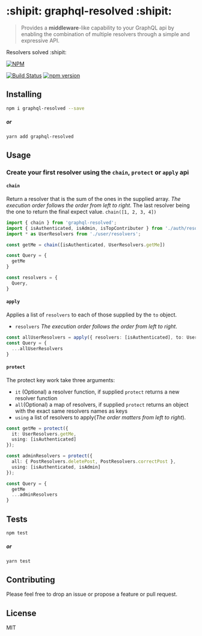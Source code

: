 # :shipit: graphql-resolved :shipit:
> Provides a **middleware**-like capability to your GraphQL api by enabling the combination of multiple resolvers through a simple and expressive API. 

Resolvers solved :shipit:

[![NPM][npm-image]][npm-url]

[![Build Status][travis-image]][travis-url]
[![npm version](https://badge.fury.io/js/graphql-resolved.svg)](https://badge.fury.io/js/graphql-resolved)

[npm-url]: https://nodei.co/npm/graphql-resolved/
[npm-image]: https://nodei.co/npm/graphql-resolved.png?downloads=true&downloadRank=true&stars=true

[travis-image]: https://travis-ci.com/theGlenn/graphql-resolved.svg?branch=master
[travis-url]: https://travis-ci.com/theGlenn/graphql-resolved

## Installing

```bash
npm i graphql-resolved --save
```

##### or

```bash
yarn add graphql-resolved
```

## Usage
### Create your first resolver using the `chain`, `protect` or `apply` api

#### `chain`
Return a resolver that is the sum of the ones in the supplied array.
*The execution order follows the order from left to right*.
The last resolver being the one to return the final expect value.
```chain([1, 2, 3, 4])``` 

```ts
import { chain } from 'graphql-resolved';
import { isAuthenticated, isAdmin, isTopContributer } from './auth/resolvers';
import * as UserResolvers from './user/resolvers';

const getMe = chain([isAuthenticated, UserResolvers.getMe])

const Query = {
  getMe
}

const resolvers = {
  Query,
}
```

#### `apply`
Applies a list of `resolvers` to each of those supplied by the `to` object.
- `resolvers` *The execution order follows the order from left to right*.
```ts
const allUserResolvers = apply({ resolvers: [isAuthenticated], to: UserResolvers })
const Query = {
  ...allUserResolvers
}
```

#### `protect`
The protect key work take three arguments:
- `it` (Optional) a resolver function, if supplied `protect` returns a new resolver function
- `all`(Optional) a map of resolvers, if supplied `protect` returns an object with the exact same resolvers names as keys
- `using` a list of resolvers to apply(*The order matters from left to right*).

```ts
const getMe = protect({
  it: UserResolvers.getMe,
  using: [isAuthenticated]
});

const adminResolvers = protect({
  all: { PostResolvers.deletePost, PostResolvers.correctPost },
  using: [isAuthenticated, isAdmin]
});

const Query = {
  getMe
  ...adminResolvers
}
```

## Tests

```bash
npm test
```

##### or

```bash
yarn test
```

## Contributing

Please feel free to drop an issue or propose a feature or pull request.

## License

MIT